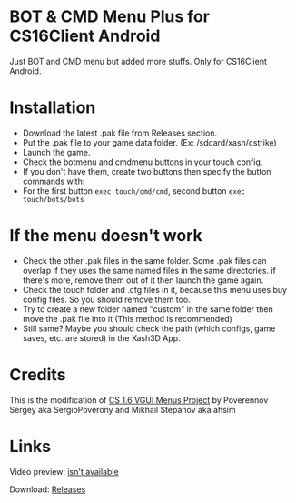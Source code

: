 # BOT & CMD Menu Plus for CS16Client Android
Just BOT and CMD menu but added more stuffs. Only for CS16Client Android.
# Installation
- Download the latest .pak file from Releases section.
- Put the .pak file to your game data folder. (Ex: /sdcard/xash/cstrike)
- Launch the game.
- Check the botmenu and cmdmenu buttons in your touch config.
- If you don't have them, create two buttons then specify the button commands with:
- For the first button `exec touch/cmd/cmd`, second button `exec touch/bots/bots`
# If the menu doesn't work
- Check the other .pak files in the same folder. Some .pak files can overlap if they uses the same named files in the same directories. if there's more, remove them out of it then launch the game again.
- Check the touch folder and .cfg files in it, because this menu uses buy config files. So you should remove them too.
- Try to create a new folder named "custom" in the same folder then move the .pak file into it (This method is recommended)
- Still same? Maybe you should check the path (which configs, game saves, etc. are stored) in the Xash3D App.
# Credits
This is the modification of [CS 1.6 VGUI Menus Project](https://bitbucket.org/SergioPoverony/cs16client-vgui-menus/src/master/) by Poverennov Sergey aka SergioPoverony and Mikhail Stepanov aka ahsim
# Links
Video preview: [isn't available]()

Download: [Releases](https://github.com/Alprnn357/bot-cmd-menu-plus/releases)
